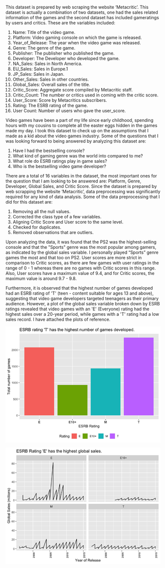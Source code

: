 This dataset is prepared by web scraping the website ‘Metacritic’. This dataset is actually a combination of two datasets, one had the sales related information of the games and the second dataset has included gameratings by users and critics. These are the variables included:
1. Name: Title of the video game.
2. Platform: Video gaming console on which the game is released.
3. Year_of_Release: The year when the video game was released.
4. Genre: The genre of the game.
5. Publisher: The publisher who published the game.
6. Developer: The Developer who developed the game.
7. NA_Sales: Sales in North America.
8. EU_Sales: Sales in Europe.1
9. JP_Sales: Sales in Japan.
10. Other_Sales: Sales in other countries.
11. Global_Sales: Overall sales of the title.
12. Critic_Score: Aggregate score compiled by Metacritic staff.
13. Critic_Count: The number or critics used in coming with the critic score.
14. User_Score: Score by Metacritics subscribers.
15. Rating: The ESRB rating of the game.
16. User Count: Number of users who gave the user_score.

Video games have been a part of my life since early childhood, spending hours with my cousins to complete all the easter eggs hidden in the games made my day. I took this dataset to check up on the assumptions that I made as a kid about the video games industry. Some of the questions that I was looking forward to being answered by analyzing this dataset are: 

1. Have I had the bestselling console?  
2. What kind of gaming genre was the world into compared to me? 
3. What role do ESRB ratings play in game sales? 
4. Who is the bestselling video game developer? 

There are a total of 16 variables in the dataset, the most important ones for the question that I am looking to be answered are: Platform, Genre, Developer, Global Sales, and Critic Score. Since the dataset is prepared by web scrapping the website ‘Metacritic’, data preprocessing was significantly required for any kind of data analysis.  Some of the data preprocessing that I did for this dataset are: 

1. Removing all the null values. 
2. Corrected the class type of a few variables. 
3. Aligning Critic Score and User score to the same level. 
4. Checked for duplicates. 
5. Removed observations that are outliers. 

Upon analyzing the data, it was found that the PS2 was the highest-selling console and that the "Sports" genre was the most popular among gamers, as indicated by the global sales variable. I personally played “Sports” genre games the most and that too on PS2. User scores are more strict in comparison to Critic scores, as there are few games with user ratings in the range of 0 - 1 whereas there are no games with Critic scores in this range. Also, User scores have a maximum value of 9.4, and for Critic scores, the maximum value is around 9.7 - 9.8.

Furthermore, it is observed that the highest number of games developed had an ESRB rating of 'T' (teen - content suitable for ages 13 and above), suggesting that video game developers targeted teenagers as their primary audience. However, a plot of the global sales variable broken down by ESRB ratings revealed that video games with an 'E' (Everyone) rating had the highest sales over a 20-year period, while games with a 'T' rating had a low sales record. I have attached the plots of reference. 

![Games developed for each ESRB Rating](ESRBrating.png)

![Global sales for each ESRB Rating](ESRBratingSales.png)
